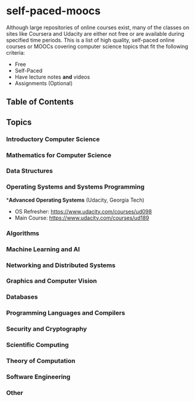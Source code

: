 # self-paced-moocs
Although large repositories of online courses exist, many of the classes on sites like Coursera and Udacity are either not free or are available during specified time periods. This is a list of high quality, self-paced online courses or MOOCs covering computer science topics that fit the following criteria:

* Free
* Self-Paced
* Have lecture notes __and__ videos
* Assignments (Optional)

## Table of Contents

## Topics
### Introductory Computer Science
### Mathematics for Computer Science
### Data Structures
### Operating Systems and Systems Programming
*__Advanced Operating Systems__ (Udacity, Georgia Tech)
  * OS Refresher: https://www.udacity.com/courses/ud098
  * Main Course: https://www.udacity.com/courses/ud189

### Algorithms
### Machine Learning and AI
### Networking and Distributed Systems
### Graphics and Computer Vision
### Databases
### Programming Languages and Compilers
### Security and Cryptography
### Scientific Computing
### Theory of Computation
### Software Engineering
### Other


